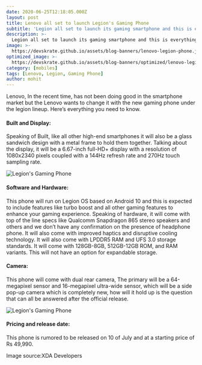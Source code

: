 ```yaml
---
date: 2020-06-25T12:18:05.000Z
layout: post
title: Lenovo all set to launch Legion's Gaming Phone
subtitle: 'Legion all set to launch its gaming smartphone and this is everything you need to know'
description: >-
  Legion all set to launch its gaming smartphone and this is everything you need to know
image: >-
  https://devskrate.github.io/assets/blog-banners/lenovo-legion-phone.jpg
optimized_image: >-
  https://devskrate.github.io/assets/blog-banners/optimized/lenovo-legion-phone.webp
category: [mobiles]
tags: [Lenovo, Legion, Gaming Phone]
author: mohit
---
```


Lenovo, In the recent time, has not been doing good in the smartphone market but the Lenovo wants to change it with the new gaming phone under the legion lineup. Here’s everything you need to know.

#### Built and Display:

Speaking of Built, like all other high-end smartphones it will also be a glass sandwich design with a metal frame to hold them together. Talking about the display, it will be a 6.67-inch full-HD+ display with a resolution of 1080x2340 pixels coupled with a 144Hz refresh rate and 270Hz touch sampling rate.

![Legion's Gaming Phone](https://devskrate.github.io/assets/images/Lenovo/lenovo-legion-gaming-g2.webp)

#### Software and Hardware:

This phone will run on Legion OS based on Android 10 and this is expected to include features like turbo boost and all other gaming features to enhance your gaming experience. Speaking of hardware, it will come with top of the line specs like Qualcomm Snapdragon 865 stereo speakers and others and we don’t have any confirmation on the presence of headphone phone. It will also come with improved haptics and disruptive cooling technology. It will also come with LPDDR5 RAM and UFS 3.0 storage standards. It will come with 128GB-8GB, 512GB-12GB ROM, and RAM variants. This will not have an option for expandable storage.

#### Camera:

This phone will come with dual rear camera, The primary will be a 64-megapixel sensor and 16-megapixel ultra-wide sensor, which will be a side pop-up camera which is completely new, how will it hold up is the question that can all be answered after the official release.

![Legion's Gaming Phone](https://devskrate.github.io/assets/images/Lenovo/lenovo-legion-gaming-g1.webp)

#### Pricing and release date:

This phone is rumored to be released on 10 of July and at a starting price of Rs 49,990.

Image source:XDA Developers
